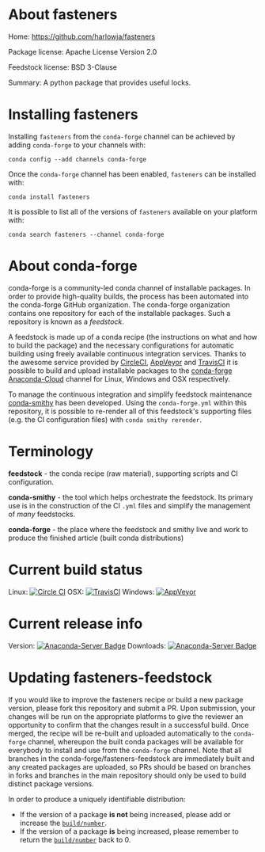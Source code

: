 About fasteners
===============

Home: https://github.com/harlowja/fasteners

Package license: Apache License Version 2.0

Feedstock license: BSD 3-Clause

Summary: A python package that provides useful locks.



Installing fasteners
====================

Installing `fasteners` from the `conda-forge` channel can be achieved by adding `conda-forge` to your channels with:

```
conda config --add channels conda-forge
```

Once the `conda-forge` channel has been enabled, `fasteners` can be installed with:

```
conda install fasteners
```

It is possible to list all of the versions of `fasteners` available on your platform with:

```
conda search fasteners --channel conda-forge
```



About conda-forge
=================

conda-forge is a community-led conda channel of installable packages.
In order to provide high-quality builds, the process has been automated into the
conda-forge GitHub organization. The conda-forge organization contains one repository
for each of the installable packages. Such a repository is known as a *feedstock*.

A feedstock is made up of a conda recipe (the instructions on what and how to build
the package) and the necessary configurations for automatic building using freely
available continuous integration services. Thanks to the awesome service provided by
[CircleCI](https://circleci.com/), [AppVeyor](http://www.appveyor.com/)
and [TravisCI](https://travis-ci.org/) it is possible to build and upload installable
packages to the [conda-forge](https://anaconda.org/conda-forge)
[Anaconda-Cloud](http://docs.anaconda.org/) channel for Linux, Windows and OSX respectively.

To manage the continuous integration and simplify feedstock maintenance
[conda-smithy](http://github.com/conda-forge/conda-smithy) has been developed.
Using the ``conda-forge.yml`` within this repository, it is possible to re-render all of
this feedstock's supporting files (e.g. the CI configuration files) with ``conda smithy rerender``.


Terminology
===========

**feedstock** - the conda recipe (raw material), supporting scripts and CI configuration.

**conda-smithy** - the tool which helps orchestrate the feedstock.
                   Its primary use is in the construction of the CI ``.yml`` files
                   and simplify the management of *many* feedstocks.

**conda-forge** - the place where the feedstock and smithy live and work to
                  produce the finished article (built conda distributions)

Current build status
====================

Linux: [![Circle CI](https://circleci.com/gh/conda-forge/fasteners-feedstock.svg?style=shield)](https://circleci.com/gh/conda-forge/fasteners-feedstock)
OSX: [![TravisCI](https://travis-ci.org/conda-forge/fasteners-feedstock.svg?branch=master)](https://travis-ci.org/conda-forge/fasteners-feedstock)
Windows: [![AppVeyor](https://ci.appveyor.com/api/projects/status/github/conda-forge/fasteners-feedstock?svg=True)](https://ci.appveyor.com/project/conda-forge/fasteners-feedstock/branch/master)

Current release info
====================
Version: [![Anaconda-Server Badge](https://anaconda.org/conda-forge/fasteners/badges/version.svg)](https://anaconda.org/conda-forge/fasteners)
Downloads: [![Anaconda-Server Badge](https://anaconda.org/conda-forge/fasteners/badges/downloads.svg)](https://anaconda.org/conda-forge/fasteners)


Updating fasteners-feedstock
============================

If you would like to improve the fasteners recipe or build a new
package version, please fork this repository and submit a PR. Upon submission,
your changes will be run on the appropriate platforms to give the reviewer an
opportunity to confirm that the changes result in a successful build. Once
merged, the recipe will be re-built and uploaded automatically to the
`conda-forge` channel, whereupon the built conda packages will be available for
everybody to install and use from the `conda-forge` channel.
Note that all branches in the conda-forge/fasteners-feedstock are
immediately built and any created packages are uploaded, so PRs should be based
on branches in forks and branches in the main repository should only be used to
build distinct package versions.

In order to produce a uniquely identifiable distribution:
 * If the version of a package **is not** being increased, please add or increase
   the [``build/number``](http://conda.pydata.org/docs/building/meta-yaml.html#build-number-and-string).
 * If the version of a package **is** being increased, please remember to return
   the [``build/number``](http://conda.pydata.org/docs/building/meta-yaml.html#build-number-and-string)
   back to 0.
